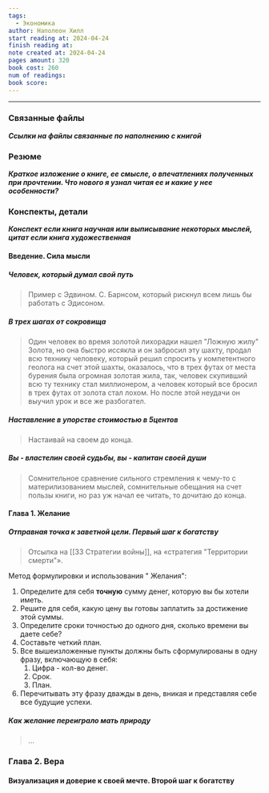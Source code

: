 ```yaml
---
tags:
  - Экономика
author: Наполеон Хилл
start reading at: 2024-04-24
finish reading at: 
note created at: 2024-04-24
pages amount: 320
book cost: 260
num of readings: 
book score:
---
```

----

### Связанные файлы
***Ссылки на файлы связанные по наполнению с книгой***

### Резюме
***Краткое изложение о книге, ее смысле, о впечатлениях полученных при прочтении. Что нового я узнал читая ее и какие у нее особенности?***

### Конспекты, детали
***Конспект если книга научная или выписывание некоторых мыслей, цитат если книга художественная***

#### Введение. Сила мысли
##### Человек, который думал свой путь

> Пример с Эдвином. С. Барнсом, который рискнул всем лишь бы работать с Эдисоном. 

##### В трех шагах от сокровища
 
 > Один человек во время золотой лихорадки нашел "Ложную жилу" Золота, но она быстро иссякла и он забросил эту шахту, продал всю технику человеку, который решил спросить у компетентного геолога на счет этой шахты, оказалось, что в трех футах от места бурения была огромная золотая жила, так, человек скупивший всю ту технику стал миллионером, а человек который все бросил в трех футах от золота стал лохом. Но после этой неудачи он выучил урок и все же разбогател. 
 
##### Наставление в упорстве стоимостью в 5центов

> Настаивай на своем до конца. 

##### Вы - властелин своей судьбы, вы - капитан своей души

> Сомнительное сравнение сильного стремления к чему-то с материлизованием мыслей, сомнительные обещания на счет пользы книги, но раз уж начал ее читать, то дочитаю до конца. 

#### Глава 1. Желание

##### Отправная точка к заветной цели. Первый шаг к богатству

> Отсылка на [[33 Стратегии войны]], на «стратегия "Территории смерти"».

Метод формулировки и использования " Желания":
1. Определите для себя **точную** сумму денег, которую вы бы хотели иметь. 
2. Решите для себя, какую цену вы готовы заплатить за достижение этой суммы. 
3. Определите сроки точностью до одного дня, сколько времени вы даете себе? 
4. Составьте четкий план. 
5. Все вышеизложенные пункты должны быть сформулированы в одну фразу, включающую в себя:
    1. Цифра - кол-во денег. 
    2. Срок. 
    3. План. 
6. Перечитывать эту фразу дважды в день, вникая и представляя себе все будущие успехи. 

##### Как желание переиграло мать природу
> ... 

### Глава 2. Вера
#### Визуализация и доверие к своей мечте. Второй шаг к богатству

